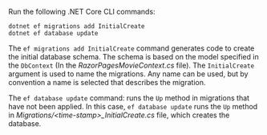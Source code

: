 
Run the following .NET Core CLI commands:

```dotnetcli
dotnet ef migrations add InitialCreate
dotnet ef database update
```
The `ef migrations add InitialCreate` command generates code to create the initial database schema. The schema is based on the model specified in the `DbContext` (In the *RazorPagesMovieContext.cs* file). The `InitialCreate` argument is used to name the migrations. Any name can be used, but by convention a name is selected that describes the migration.

The `ef database update` command: runs the `Up` method in migrations that have not been applied. In this case, `ef database update` runs the `Up` method in  *Migrations/\<time-stamp>_InitialCreate.cs* file, which creates the database.
